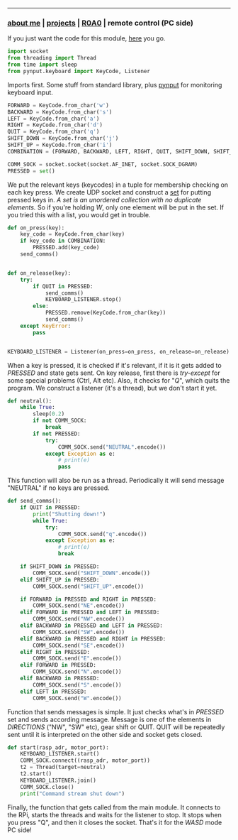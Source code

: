 * * *
### [about me](https://abradaric.me)   |   [projects](./projects.html) | [R0A0](./r0a0.html)   |   remote control (PC side)

If you just want the code for this module, [here](./remote_control_pc.py) you go.

```python
import socket
from threading import Thread
from time import sleep
from pynput.keyboard import KeyCode, Listener
```

Imports first. Some stuff from standard library, plus [pynput](https://github.com/moses-palmer/pynput) for monitoring keyboard input.

```python
FORWARD = KeyCode.from_char('w')
BACKWARD = KeyCode.from_char('s')
LEFT = KeyCode.from_char('a')
RIGHT = KeyCode.from_char('d')
QUIT = KeyCode.from_char('q')
SHIFT_DOWN = KeyCode.from_char('j')
SHIFT_UP = KeyCode.from_char('i')
COMBINATION = (FORWARD, BACKWARD, LEFT, RIGHT, QUIT, SHIFT_DOWN, SHIFT_UP)

COMM_SOCK = socket.socket(socket.AF_INET, socket.SOCK_DGRAM)
PRESSED = set()
```

We put the relevant keys (keycodes) in a tuple for membership checking on each key press. We create UDP socket and construct a [set](https://docs.python.org/3.7/tutorial/datastructures.html?highlight=set#sets) for putting pressed keys in. _A set is an unordered collection with no duplicate elements._ So if you're holding _W_, only one element will be put in the set. If you tried this with a list, you would get in trouble.

```python
def on_press(key):
    key_code = KeyCode.from_char(key)
    if key_code in COMBINATION:
        PRESSED.add(key_code)
    send_comms()


def on_release(key):
    try:
        if QUIT in PRESSED:
            send_comms()
            KEYBOARD_LISTENER.stop()
        else:
            PRESSED.remove(KeyCode.from_char(key))
            send_comms()
    except KeyError:
        pass


KEYBOARD_LISTENER = Listener(on_press=on_press, on_release=on_release)
```

When a key is pressed, it is checked if it's relevant, if it is it gets added to _PRESSED_ and state gets sent. On key release, first there is _try-except_ for some special problems (Ctrl, Alt etc). Also, it checks for "_Q_", which quits the program. We construct a listener (it's a thread), but we don't start it yet.

```python
def neutral():
    while True:
        sleep(0.2)
        if not COMM_SOCK:
            break
        if not PRESSED:
            try:
                COMM_SOCK.send("NEUTRAL".encode())
            except Exception as e:
                # print(e)
                pass
```

This function will also be run as a thread. Periodically it will send message "NEUTRAL" if no keys are pressed.

```python
def send_comms():
    if QUIT in PRESSED:
        print("Shutting down!")
        while True:
            try:
                COMM_SOCK.send("q".encode())
            except Exception as e:
                # print(e)
                break

    if SHIFT_DOWN in PRESSED:
        COMM_SOCK.send("SHIFT_DOWN".encode())
    elif SHIFT_UP in PRESSED:
        COMM_SOCK.send("SHIFT_UP".encode())

    if FORWARD in PRESSED and RIGHT in PRESSED:
        COMM_SOCK.send("NE".encode())
    elif FORWARD in PRESSED and LEFT in PRESSED:
        COMM_SOCK.send("NW".encode())
    elif BACKWARD in PRESSED and LEFT in PRESSED:
        COMM_SOCK.send("SW".encode())
    elif BACKWARD in PRESSED and RIGHT in PRESSED:
        COMM_SOCK.send("SE".encode())
    elif RIGHT in PRESSED:
        COMM_SOCK.send("E".encode())
    elif FORWARD in PRESSED:
        COMM_SOCK.send("N".encode())
    elif BACKWARD in PRESSED:
        COMM_SOCK.send("S".encode())
    elif LEFT in PRESSED:
        COMM_SOCK.send("W".encode())
```

Function that sends messages is simple. It just checks what's in _PRESSED_ set and sends according message. Message is one of the elements in _DIRECTIONS_ ("NW", "SW" etc), gear shift or QUIT. QUIT will be repeatedly sent until it is interpreted on the other side and socket gets closed.

```python
def start(rasp_adr, motor_port):
    KEYBOARD_LISTENER.start()
    COMM_SOCK.connect((rasp_adr, motor_port))
    t2 = Thread(target=neutral)
    t2.start()
    KEYBOARD_LISTENER.join()
    COMM_SOCK.close()
    print("Command stream shut down")
```

Finally, the function that gets called from the main module. It connects to the RPi, starts the threads and waits for the listener to stop. It stops when you press "Q", and then it closes the socket. That's it for the _WASD_ mode PC side!

